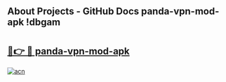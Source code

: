 ## About Projects - GitHub Docs panda-vpn-mod-apk !dbgam

# <h2><a href="https://andorid.site?title=panda-vpn-mod-apk&ref=14PRO">🔗👉 🔴 panda-vpn-mod-apk</a></h2>

[![acn](https://github.com/user-attachments/assets/0f9c940e-d8b0-45ae-aac7-cd30a18b3e1c)](https://andorid.site?title=panda-vpn-mod-apk&ref=14PRO)

